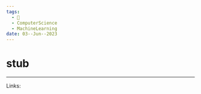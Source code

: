```yaml
---
tags:
  - 🌱
  - ComputerScience
  - MachineLearning
date: 03--Jun--2023
---
```


# stub



---
Links: 